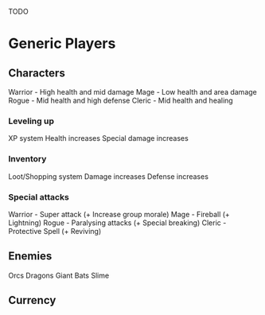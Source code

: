 TODO
# Generic Players

## Characters
Warrior - High health and mid damage
Mage - Low health and area damage
Rogue - Mid health and high defense
Cleric - Mid health and healing

### Leveling up
XP system
Health increases
Special damage increases

### Inventory
Loot/Shopping system
Damage increases
Defense increases

### Special attacks
Warrior - Super attack (+ Increase group morale)
Mage - Fireball (+ Lightning)
Rogue - Paralysing attacks (+ Special breaking)
Cleric - Protective Spell (+ Reviving)

## Enemies
Orcs
Dragons
Giant Bats
Slime

## Currency

